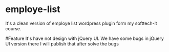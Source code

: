 # employe-list

It's a clean version of employe list wordpress plugin form my softtech-it course. 

#Feature
It's have not design with jQuery UI. We have some bugs in jQuery UI version there I will publish that after solve the bugs
